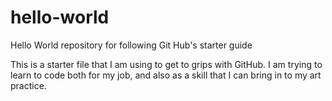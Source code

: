 # hello-world
Hello World repository for following Git Hub's starter guide

This is a starter file that I am using to get to grips with GitHub. I am trying to learn to code both for my job, and also as a skill that I can bring in to my art practice.
